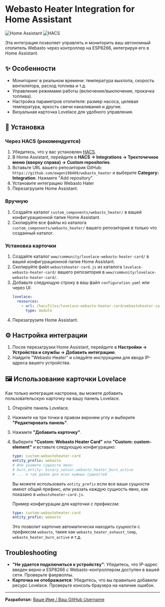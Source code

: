# Webasto Heater Integration for Home Assistant

![Home Assistant](https://img.shields.io/badge/Home%20Assistant-000000?style=for-the-badge&logo=home-assistant&logoColor=white)
![HACS](https://img.shields.io/badge/HACS-Custom%20Integration-orange?style=for-the-badge&logo=home-assistant&logoColor=white)

Эта интеграция позволяет управлять и мониторить ваш автономный отопитель Webasto через контроллер на ESP8266, интегрируя его в Home Assistant.

## ✨ Особенности

* Мониторинг в реальном времени: температура выхлопа, скорость вентилятора, расход топлива и т.д.
* Управление режимами работы (включение/выключение, прокачка топлива).
* Настройка параметров отопителя: размер насоса, целевая температура, яркость свечи накаливания и другие.
* Визуальная карточка Lovelace для удобного управления.

## 🚀 Установка

### Через HACS (рекомендуется)

1.  Убедитесь, что у вас установлен [HACS](https://hacs.xyz/).
2.  В Home Assistant, перейдите в **HACS -> Integrations -> Трехточечное меню (вверху справа) -> Custom repositories**.
3.  Вставьте URL вашего репозитория GitHub: `https://github.com/ewgen198409/webasto_heater` и выберите **Category: Integration**. Нажмите "Add repository".
4.  Установите интеграцию Webasto Hater
5.  Перезагрузите Home Assistant.

### Вручную

1.  Создайте каталог `custom_components/webasto_heater/` в вашей конфигурационной папке Home Assistant.
2.  Скопируйте все файлы из каталога `custom_components/webasto_heater/` вашего репозитория в только что созданный каталог.

### Установка карточки
1.  Создайте каталог `www/community/lovelace-webasto-heater-card/` в вашей конфигурационной папке Home Assistant.
2.  Скопируйте файл `webastoheater-card.js` из каталога `lovelace-webasto-heater-card/` вашего репозитория в `www/community/lovelace-webasto-heater-card/`.
3.  Добавьте следующую строку в ваш файл `configuration.yaml` или через UI:
    ```yaml
    lovelace:
      resources:
        - url: /hacsfiles/lovelace-webasto-heater-card/webastoheater-card.js
          type: module
4.  Перезагрузите Home Assistant.

## ⚙️ Настройка интеграции

1.  После перезагрузки Home Assistant, перейдите в **Настройки -> Устройства и службы -> Добавить интеграцию**.
2.  Найдите "Webasto Heater" и следуйте инструкциям для ввода IP-адреса вашего устройства.

## 🖼️ Использование карточки Lovelace

Как только интеграция настроена, вы можете добавить пользовательскую карточку на вашу панель Lovelace.

1.  Откройте панель Lovelace.
2.  Нажмите на три точки в правом верхнем углу и выберите **"Редактировать панель"**.
3.  Нажмите **"Добавить карточку"**.
4.  Выберите **"Custom: Webasto Heater Card"** или **"Custom: custom-element"** и вставьте следующую конфигурацию:

    ```yaml
    type: custom:webastoheater-card
    entity_prefix: webasto
    # Или укажите сущности явно:
    # burn_entity: binary_sensor.webasto_heater_burn_active
    # ... и так далее для всех нужных сущностей
    ```

    Вы можете использовать `entity_prefix` если все ваши сущности имеют общий префикс, или указать каждую сущность явно, как показано в `webastoheater-card.js`.

    Пример конфигурации для карточки с префиксом:
    ```yaml
    type: custom:webastoheater-card
    entity_prefix: webasto
    ```
    Это позволит карточке автоматически находить сущности с префиксом `webasto`, такие как `webasto_heater_exhaust_temp`, `webasto_heater_burn_active` и т.д.

## Troubleshooting

* **"Не удается подключиться к устройству"**: Убедитесь, что IP-адрес введен верно и ESP8266 с Webasto-контроллером доступен в вашей сети. Проверьте фаерволлы.
* **Карточка не отображается**: Убедитесь, что вы правильно добавили ресурс Lovelace. Проверьте консоль браузера на наличие ошибок.

---
**Разработал:** [Ваше Имя / Ваш GitHub Username](https://github.com/your_username)
